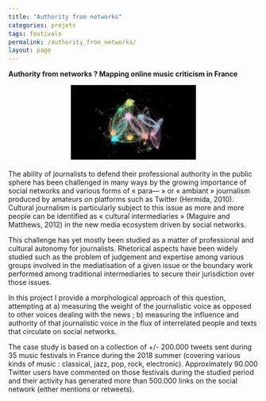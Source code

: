 ```yaml
---
title: "Authority from networks"
categories: projets
tags: festivals
permalink: /authority_from_networks/
layout: page
---
```


<b>Authority from networks ? Mapping online music criticism in France</b>
<div align="center"><img src="/img/festivals.png" height="150px"></div>
<br>
The ability of journalists to defend their professional authority in the public sphere has been challenged in many ways by the growing importance of social networks and various forms of « para— » or « ambiant » journalism produced by amateurs on platforms such as Twitter (Hermida, 2010). Cultural journalism is particularly subject to this issue as more and more people can be identified as « cultural intermediaries » (Maguire and Matthews, 2012) in the new media ecosystem driven by social networks.

This challenge has yet mostly been studied as a matter of professional and cultural autonomy for journalists. Rhetorical aspects have been widely studied such as the problem of judgement and expertise among various groups involved in the mediatisation of a given issue or the boundary work performed among traditional intermediaries to secure their jurisdiction over those issues.

In this project I provide a morphological approach of this question, attempting at a) measuring the weight of the journalistic voice as opposed to other voices dealing with the news ; b) measuring the influence and authority of that journalistic voice in the flux of interrelated people and texts that circulate on social networks.

The case study is based on a collection of +/- 200.000 tweets sent during 35 music festivals in France during the 2018 summer (covering various kinds of music : classical, jazz, pop, rock, electronic). Approximately 90.000 Twitter users have commented on those festivals during the studied period and their activity has generated more than 500.000 links on the social network (either mentions or retweets).
